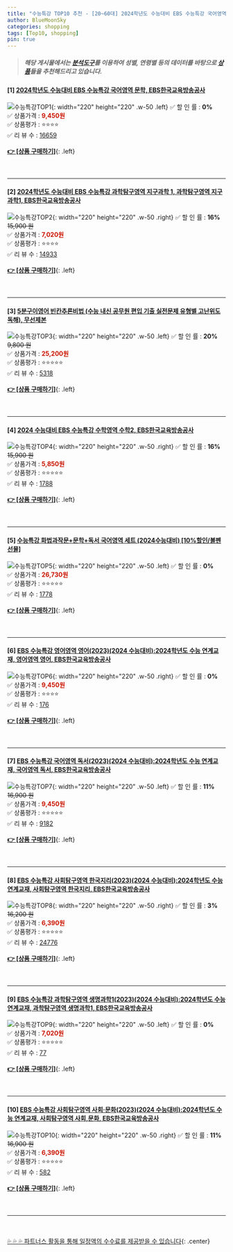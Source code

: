 ```yaml
---
title: "수능특강 TOP10 추천 - [20~60대] 2024학년도 수능대비 EBS 수능특강 국어영역 문학, EBS한국교육방송공사"
author: BlueMoonSky
categories: shopping
tags: [Top10, shopping]
pin: true
---
```


> ##### 해당 게시물에서는 [**분석도구**](https://itemscout.io/)를 이용하여 **성별**, **연령별** 등의 데이터를 바탕으로 [**상품**](https://link.coupang.com/a/baae76)들을 추천해드리고 있습니다.

#### [1] [2024학년도 수능대비 EBS 수능특강 국어영역 문학, EBS한국교육방송공사](https://link.coupang.com/re/AFFSDP?lptag=AF5964186&subid=bluemoonsky6999&pageKey=7104145822&traceid=V0-153&itemId=17741358926&vendorItemId=85224529329)
![수능특강TOP1](https://thumbnail8.coupangcdn.com/thumbnails/remote/230x230ex/image/vendor_inventory/bb19/326caa617212e361cf1433ce491cac1dc3a5f4469cceca9312a69539652c.jpg){: width="220" height="220" .w-50 .left}
✅ 할 인 률 : **0%** <br>
✅ 상품가격 : <span style="color:#cb1400"> **9,450원** </span><br>
✅ 상품평가 : ⭐⭐⭐⭐<br>
✅ 리 뷰 수 : [16659](https://link.coupang.com/re/AFFSDP?lptag=AF5964186&subid=bluemoonsky6999&pageKey=7104145822&traceid=V0-153&itemId=17741358926&vendorItemId=85224529329)<br>
<br>
[**👉  [상품 구매하기]**](https://link.coupang.com/re/AFFSDP?lptag=AF5964186&subid=bluemoonsky6999&pageKey=7104145822&traceid=V0-153&itemId=17741358926&vendorItemId=85224529329){: .left}
<br>
<br>
<br>

***

#### [2] [2024학년도 수능대비 EBS 수능특강 과학탐구영역 지구과학 1, 과학탐구영역 지구과학1, EBS한국교육방송공사](https://link.coupang.com/re/AFFSDP?lptag=AF5964186&subid=bluemoonsky6999&pageKey=7104145822&traceid=V0-153&itemId=17741358898&vendorItemId=84905985373)
![수능특강TOP2](https://thumbnail8.coupangcdn.com/thumbnails/remote/230x230ex/image/rs_quotation_api/29blbqp5/8bb1590e1c06447283470de28c719a58.jpg){: width="220" height="220" .w-50 .right}
✅ 할 인 률 : **16%** ~~<del class="base-price"> 15,900  </del>원~~<br>
✅ 상품가격 : <span style="color:#cb1400"> **7,020원** </span><br>
✅ 상품평가 : ⭐⭐⭐⭐<br>
✅ 리 뷰 수 : [14933](https://link.coupang.com/re/AFFSDP?lptag=AF5964186&subid=bluemoonsky6999&pageKey=7104145822&traceid=V0-153&itemId=17741358898&vendorItemId=84905985373)<br>
<br>
[**👉  [상품 구매하기]**](https://link.coupang.com/re/AFFSDP?lptag=AF5964186&subid=bluemoonsky6999&pageKey=7104145822&traceid=V0-153&itemId=17741358898&vendorItemId=84905985373){: .left}
<br>
<br>
<br>

***

#### [3] [5분구이영어 빈칸추론비법 (수능 내신 공무원 편입 기출 실전문제 유형별 고난위도독해), 무선제본](https://link.coupang.com/re/AFFSDP?lptag=AF5964186&subid=bluemoonsky6999&pageKey=7527797363&traceid=V0-153&itemId=19758070597&vendorItemId=85080210375)
![수능특강TOP3](https://thumbnail9.coupangcdn.com/thumbnails/remote/230x230ex/image/vendor_inventory/0728/9cef8d963e76c2f9f26b1852935758aa09280c24fabbb2d3bc32300cb7a1.jpg){: width="220" height="220" .w-50 .left}
✅ 할 인 률 : **20%** ~~<del class="base-price"> 9,800  </del>원~~<br>
✅ 상품가격 : <span style="color:#cb1400"> **25,200원** </span><br>
✅ 상품평가 : ⭐⭐⭐⭐⭐<br>
✅ 리 뷰 수 : [5318](https://link.coupang.com/re/AFFSDP?lptag=AF5964186&subid=bluemoonsky6999&pageKey=7527797363&traceid=V0-153&itemId=19758070597&vendorItemId=85080210375)<br>
<br>
[**👉  [상품 구매하기]**](https://link.coupang.com/re/AFFSDP?lptag=AF5964186&subid=bluemoonsky6999&pageKey=7527797363&traceid=V0-153&itemId=19758070597&vendorItemId=85080210375){: .left}
<br>
<br>
<br>

***

#### [4] [2024 수능대비 EBS 수능특강 수학영역 수학2, EBS한국교육방송공사](https://link.coupang.com/re/AFFSDP?lptag=AF5964186&subid=bluemoonsky6999&pageKey=7104145822&traceid=V0-153&itemId=17741264751&vendorItemId=84905892660)
![수능특강TOP4](https://thumbnail9.coupangcdn.com/thumbnails/remote/230x230ex/image/rs_quotation_api/uzpcvbju/975212f088eb4885a03495f822ab0015.jpg){: width="220" height="220" .w-50 .right}
✅ 할 인 률 : **16%** ~~<del class="base-price"> 15,900  </del>원~~<br>
✅ 상품가격 : <span style="color:#cb1400"> **5,850원** </span><br>
✅ 상품평가 : ⭐⭐⭐⭐⭐<br>
✅ 리 뷰 수 : [1788](https://link.coupang.com/re/AFFSDP?lptag=AF5964186&subid=bluemoonsky6999&pageKey=7104145822&traceid=V0-153&itemId=17741264751&vendorItemId=84905892660)<br>
<br>
[**👉  [상품 구매하기]**](https://link.coupang.com/re/AFFSDP?lptag=AF5964186&subid=bluemoonsky6999&pageKey=7104145822&traceid=V0-153&itemId=17741264751&vendorItemId=84905892660){: .left}
<br>
<br>
<br>

***

#### [5] [수능특강 화법과작문+문학+독서 국어영역 세트 (2024수능대비) [10%할인/볼펜선물]](https://link.coupang.com/re/AFFSDP?lptag=AF5964186&subid=bluemoonsky6999&pageKey=7072420519&traceid=V0-153&itemId=17567173792&vendorItemId=84733944560)
![수능특강TOP5](https://thumbnail8.coupangcdn.com/thumbnails/remote/230x230ex/image/vendor_inventory/9eb6/de8802b10db18d84b663070328084a1746cbc33855e20158441424c8b88f.png){: width="220" height="220" .w-50 .left}
✅ 할 인 률 : **0%** <br>
✅ 상품가격 : <span style="color:#cb1400"> **26,730원** </span><br>
✅ 상품평가 : ⭐⭐⭐⭐⭐<br>
✅ 리 뷰 수 : [1778](https://link.coupang.com/re/AFFSDP?lptag=AF5964186&subid=bluemoonsky6999&pageKey=7072420519&traceid=V0-153&itemId=17567173792&vendorItemId=84733944560)<br>
<br>
[**👉  [상품 구매하기]**](https://link.coupang.com/re/AFFSDP?lptag=AF5964186&subid=bluemoonsky6999&pageKey=7072420519&traceid=V0-153&itemId=17567173792&vendorItemId=84733944560){: .left}
<br>
<br>
<br>

***

#### [6] [EBS 수능특강 영어영역 영어(2023)(2024 수능대비):2024학년도 수능 연계교재, 영어영역 영어, EBS한국교육방송공사](https://link.coupang.com/re/AFFSDP?lptag=AF5964186&subid=bluemoonsky6999&pageKey=7104145822&traceid=V0-153&itemId=17741263987&vendorItemId=85210922602)
![수능특강TOP6](https://thumbnail8.coupangcdn.com/thumbnails/remote/230x230ex/image/vendor_inventory/29b6/ac34584d827f29aba2dc087ffce66c718e4b72fa3e16c8aab0edcb7d6175.jpg){: width="220" height="220" .w-50 .right}
✅ 할 인 률 : **0%** <br>
✅ 상품가격 : <span style="color:#cb1400"> **9,450원** </span><br>
✅ 상품평가 : ⭐⭐⭐⭐<br>
✅ 리 뷰 수 : [176](https://link.coupang.com/re/AFFSDP?lptag=AF5964186&subid=bluemoonsky6999&pageKey=7104145822&traceid=V0-153&itemId=17741263987&vendorItemId=85210922602)<br>
<br>
[**👉  [상품 구매하기]**](https://link.coupang.com/re/AFFSDP?lptag=AF5964186&subid=bluemoonsky6999&pageKey=7104145822&traceid=V0-153&itemId=17741263987&vendorItemId=85210922602){: .left}
<br>
<br>
<br>

***

#### [7] [EBS 수능특강 국어영역 독서(2023)(2024 수능대비):2024학년도 수능 연계교재, 국어영역 독서, EBS한국교육방송공사](https://link.coupang.com/re/AFFSDP?lptag=AF5964186&subid=bluemoonsky6999&pageKey=7104145822&traceid=V0-153&itemId=17741358893&vendorItemId=84869715624)
![수능특강TOP7](https://thumbnail6.coupangcdn.com/thumbnails/remote/230x230ex/image/vendor_inventory/1eff/96575fcf55e88904994e10980d4ab37aad6b5b7ff49b0a353ccee09eee6d.jpg){: width="220" height="220" .w-50 .left}
✅ 할 인 률 : **11%** ~~<del class="base-price"> 16,900  </del>원~~<br>
✅ 상품가격 : <span style="color:#cb1400"> **9,450원** </span><br>
✅ 상품평가 : ⭐⭐⭐⭐⭐<br>
✅ 리 뷰 수 : [9182](https://link.coupang.com/re/AFFSDP?lptag=AF5964186&subid=bluemoonsky6999&pageKey=7104145822&traceid=V0-153&itemId=17741358893&vendorItemId=84869715624)<br>
<br>
[**👉  [상품 구매하기]**](https://link.coupang.com/re/AFFSDP?lptag=AF5964186&subid=bluemoonsky6999&pageKey=7104145822&traceid=V0-153&itemId=17741358893&vendorItemId=84869715624){: .left}
<br>
<br>
<br>

***

#### [8] [EBS 수능특강 사회탐구영역 한국지리(2023)(2024 수능대비):2024학년도 수능 연계교재, 사회탐구영역 한국지리, EBS한국교육방송공사](https://link.coupang.com/re/AFFSDP?lptag=AF5964186&subid=bluemoonsky6999&pageKey=7104145822&traceid=V0-153&itemId=17741358894&vendorItemId=84905985362)
![수능특강TOP8](https://thumbnail10.coupangcdn.com/thumbnails/remote/230x230ex/image/rs_quotation_api/r8xynxab/552f637dc62d4e768f1778bd5e835940.jpg){: width="220" height="220" .w-50 .right}
✅ 할 인 률 : **3%** ~~<del class="base-price"> 16,200  </del>원~~<br>
✅ 상품가격 : <span style="color:#cb1400"> **6,390원** </span><br>
✅ 상품평가 : ⭐⭐⭐⭐⭐<br>
✅ 리 뷰 수 : [24776](https://link.coupang.com/re/AFFSDP?lptag=AF5964186&subid=bluemoonsky6999&pageKey=7104145822&traceid=V0-153&itemId=17741358894&vendorItemId=84905985362)<br>
<br>
[**👉  [상품 구매하기]**](https://link.coupang.com/re/AFFSDP?lptag=AF5964186&subid=bluemoonsky6999&pageKey=7104145822&traceid=V0-153&itemId=17741358894&vendorItemId=84905985362){: .left}
<br>
<br>
<br>

***

#### [9] [EBS 수능특강 과학탐구영역 생명과학1(2023)(2024 수능대비):2024학년도 수능 연계교재, 과학탐구영역 생명과학1, EBS한국교육방송공사](https://link.coupang.com/re/AFFSDP?lptag=AF5964186&subid=bluemoonsky6999&pageKey=7104145822&traceid=V0-153&itemId=17741359613&vendorItemId=85096221202)
![수능특강TOP9](https://thumbnail7.coupangcdn.com/thumbnails/remote/230x230ex/image/vendor_inventory/f1a4/e36ef157dc81b5580f82ee245c70928955ad2b1a1ce6f43f58691abe3949.png){: width="220" height="220" .w-50 .left}
✅ 할 인 률 : **0%** <br>
✅ 상품가격 : <span style="color:#cb1400"> **7,020원** </span><br>
✅ 상품평가 : ⭐⭐⭐⭐⭐<br>
✅ 리 뷰 수 : [77](https://link.coupang.com/re/AFFSDP?lptag=AF5964186&subid=bluemoonsky6999&pageKey=7104145822&traceid=V0-153&itemId=17741359613&vendorItemId=85096221202)<br>
<br>
[**👉  [상품 구매하기]**](https://link.coupang.com/re/AFFSDP?lptag=AF5964186&subid=bluemoonsky6999&pageKey=7104145822&traceid=V0-153&itemId=17741359613&vendorItemId=85096221202){: .left}
<br>
<br>
<br>

***

#### [10] [EBS 수능특강 사회탐구영역 사회·문화(2023)(2024 수능대비):2024학년도 수능 연계교재, 사회탐구영역 사회,문화, EBS한국교육방송공사](https://link.coupang.com/re/AFFSDP?lptag=AF5964186&subid=bluemoonsky6999&pageKey=7104145822&traceid=V0-153&itemId=17741358944&vendorItemId=84905985393)
![수능특강TOP10](https://thumbnail8.coupangcdn.com/thumbnails/remote/230x230ex/image/rs_quotation_api/046hpke6/8c5b2a08ca024f789f4e0e6c39875e68.jpg){: width="220" height="220" .w-50 .right}
✅ 할 인 률 : **11%** ~~<del class="base-price"> 16,900  </del>원~~<br>
✅ 상품가격 : <span style="color:#cb1400"> **6,390원** </span><br>
✅ 상품평가 : ⭐⭐⭐⭐⭐<br>
✅ 리 뷰 수 : [582](https://link.coupang.com/re/AFFSDP?lptag=AF5964186&subid=bluemoonsky6999&pageKey=7104145822&traceid=V0-153&itemId=17741358944&vendorItemId=84905985393)<br>
<br>
[**👉  [상품 구매하기]**](https://link.coupang.com/re/AFFSDP?lptag=AF5964186&subid=bluemoonsky6999&pageKey=7104145822&traceid=V0-153&itemId=17741358944&vendorItemId=84905985393){: .left}
<br>
<br>
<br>

***
<br><br>[💦 💦 💦 파트너스 활동을 통해 일정액의 수수료를 제공받을 수 있습니다](https://link.coupang.com/a/baae76){: .center}